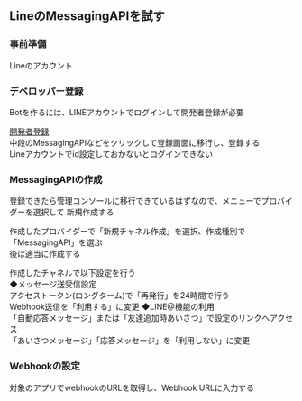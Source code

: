 ## LineのMessagingAPIを試す

### 事前準備
Lineのアカウント  
  
### デベロッパー登録
Botを作るには、LINEアカウントでログインして開発者登録が必要  
  
<a href="https://developers.line.biz/ja/">開発者登録</a>  
中段のMessagingAPIなどをクリックして登録画面に移行し、登録する  
Lineアカウントでid設定しておかないとログインできない  
  

### MessagingAPIの作成
登録できたら管理コンソールに移行できているはずなので、メニューでプロバイダーを選択して
新規作成する  
  
作成したプロバイダーで「新規チャネル作成」を選択、作成種別で「MessagingAPI」を選ぶ  
後は適当に作成する  
  
作成したチャネルで以下設定を行う  
◆メッセージ送受信設定  
アクセストークン(ロングターム)で「再発行」を24時間で行う  
Webhook送信を「利用する」に変更
◆LINE@機能の利用  
「自動応答メッセージ」または「友達追加時あいさつ」で設定のリンクへアクセス  
「あいさつメッセージ」「応答メッセージ」を「利用しない」に変更  

### Webhookの設定
対象のアプリでwebhookのURLを取得し、Webhook URLに入力する  







